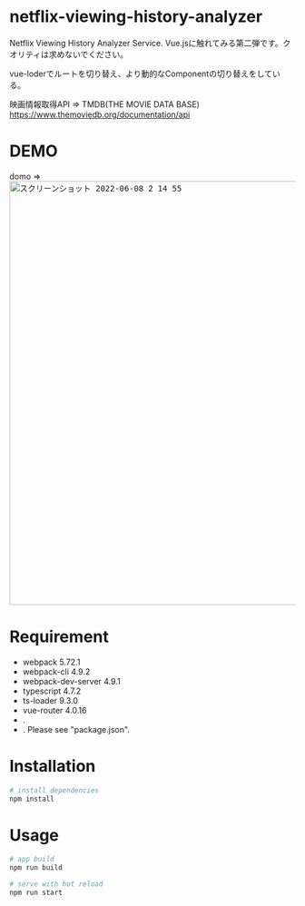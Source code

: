 # netflix-viewing-history-analyzer
Netflix Viewing History Analyzer Service.
Vue.jsに触れてみる第二弾です。クオリティは求めないでください。

vue-loderでルートを切り替え、より動的なComponentの切り替えをしている。

映画情報取得API => TMDB(THE MOVIE DATA BASE) https://www.themoviedb.org/documentation/api

# DEMO
domo => 
<kbd><img width="747" alt="スクリーンショット 2022-06-08 2 14 55" src=""></kbd>
 
# Requirement
 
* webpack 5.72.1
* webpack-cli 4.9.2
* webpack-dev-server 4.9.1
* typescript 4.7.2
* ts-loader 9.3.0
* vue-router 4.0.16
* .
* .
Please see "package.json".

# Installation
```bash
# install dependencies
npm install
```
 
# Usage
 
```bash
# app build
npm run build

# serve with hot reload
npm run start
```

